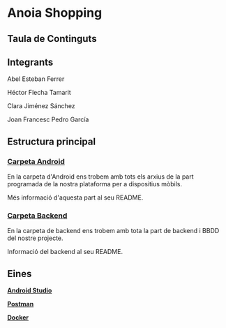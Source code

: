 # Anoia Shopping

## Taula de Continguts


## Integrants

Abel Esteban Ferrer

Héctor Flecha Tamarit

Clara Jiménez Sánchez

Joan Francesc Pedro García


## Estructura principal

### [Carpeta Android](Android/)

En la carpeta d'Android ens trobem amb tots els arxius de la part programada de la nostra plataforma per a dispositius mòbils.

Més informació d'aquesta part al seu README.

### [Carpeta Backend](Backend/)

En la carpeta de backend ens trobem amb tota la part de backend i BBDD del nostre projecte.

Informació del backend al seu README.

## Eines

**[Android Studio](https://developer.android.com/studio)**

**[Postman](https://www.postman.com/)**

**[Docker](https://www.docker.com/)**
